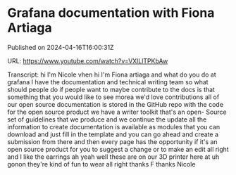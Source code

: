 # Grafana documentation with Fiona Artiaga



Published on 2024-04-16T16:00:31Z

URL: https://www.youtube.com/watch?v=VXlLlTPKbAw

Transcript: hi I'm Nicole vhen hi I'm Fiona artiaga and what do you do at grafana I have the documentation and technical writing team so what should people do if people want to maybe contribute to the docs is that something that you would like to see morea we'd love contributions all of our open source documentation is stored in the GitHub repo with the code for the open source product we have a writer toolkit that's an open- Source set of guidelines that we produce and we continue the update all the information to create documentation is available as modules that you can download and just fill in the template and you can go ahead and create a submission from there and then every page has the opportunity if it's an open source product for you to suggest a change or to make an edit all right and I like the earrings ah yeah well these are on our 3D printer here at uh gonon they're kind of fun to wear all right thanks F thanks Nicole

